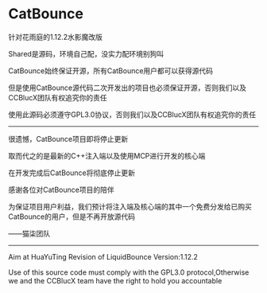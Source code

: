 # CatBounce

针对花雨庭的1.12.2水影魔改版 

Shared是源码，环境自己配，没实力配环境别狗叫

CatBounce始终保证开源，所有CatBounce用户都可以获得源代码

但是使用CatBounce源代码二次开发出的项目也必须保证开源，否则我们以及CCBlucX团队有权追究你的责任

使用此源码必须遵守GPL3.0协议，否则我们以及CCBlucX团队有权追究你的责任

---------------------------------------------

很遗憾，CatBounce项目即将停止更新

取而代之的是最新的C++注入端以及使用MCP进行开发的核心端

在开发完成后CatBounce将彻底停止更新

感谢各位对CatBounce项目的陪伴

为保证项目用户利益，我们预计将注入端及核心端的其中一个免费分发给已购买CatBounce的用户，但是不再开放源代码

——猫柒团队

---------------------------------------------

Aim at HuaYuTing Revision of LiquidBounce Version:1.12.2

Use of this source code must comply with the GPL3.0 protocol,Otherwise we and the CCBlucX team have the right to hold you accountable

